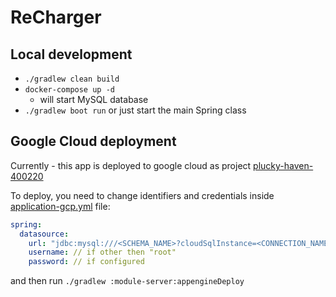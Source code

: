 # ReCharger

## Local development
- `./gradlew clean build`
- `docker-compose up -d`
  - will start MySQL database
- `./gradlew boot run` or just start the main Spring class

## Google Cloud deployment
Currently - this app is deployed to google cloud as project [plucky-haven-400220](https://plucky-haven-400220.lm.r.appspot.com/swagger-ui/index.html)

To deploy, you need to change identifiers and credentials inside [application-gcp.yml](module-server/src/main/resources/application-gcp.yml) file:
```yaml
spring:
  datasource:
    url: "jdbc:mysql:///<SCHEMA_NAME>?cloudSqlInstance=<CONNECTION_NAME>&socketFactory=com.google.cloud.sql.mysql.SocketFactory"
    username: // if other then "root"
    password: // if configured
```

and then run `./gradlew :module-server:appengineDeploy`
